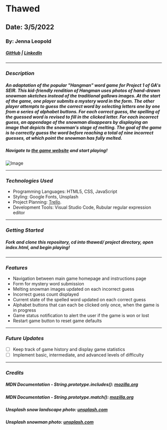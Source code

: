 # Thawed

## Date: 3/5/2022

### By: Jenna Leopold

##### [GitHub](https://github.com/Jenna424) | [LinkedIn](https://www.linkedin.com/in/jenna-leopold-136294127)

---

### **_Description_**

##### An adaptation of the popular "Hangman" word game for Project 1 of GA's SEIR. This kid-friendly rendition of Hangman uses photos of hand-drawn snowman sketches instead of the traditional gallows images. At the start of the game, one player submits a mystery word in the form. The other player attempts to guess the correct word by selecting letters one by one from a series of alphabet buttons. For each correct guess, the spelling of the guessed word is revised to fill in the clicked letter. For each incorrect guess, an appendage of the snowman disappears by displaying an image that depicts the snowman's stage of melting. The goal of the game is to correctly guess the word before reaching a total of nine incorrect guesses, at which point the snowman has fully melted.

##### Navigate to [the game website](https://thawed.surge.sh/) and start playing!

![Image](https://images.unsplash.com/photo-1609242785289-a53f498a8a8d?ixlib=rb-1.2.1&ixid=MnwxMjA3fDB8MHxwaG90by1wYWdlfHx8fGVufDB8fHx8&auto=format&fit=crop&w=1470&q=80)

---

### **_Technologies Used_**

- Programming Languages: HTML5, CSS, JavaScript
- Styling: Google Fonts, Unsplash
- Project Planning: [Trello](https://trello.com/b/fQa8dzCh/p1-trello-for-hangman-adaptation).
- Development Tools: Visual Studio Code, Rubular regular expression editor

---

### **_Getting Started_**

##### Fork and clone this repository, cd into thawed/ project directory, open index.html, and begin playing!

---

### **_Features_**

- Navigation between main game homepage and instructions page
- Form for mystery word submission
- Melting snowman images updated on each incorrect guess
- Incorrect guess count displayed
- Current state of the spelled word updated on each correct guess
- Alphabet buttons that can each be clicked only once, when the game is in progress
- Game status notification to alert the user if the game is won or lost
- Restart game button to reset game defaults

---

### **_Future Updates_**

- [ ] Keep track of game history and display game statistics
- [ ] Implement basic, intermediate, and advanced levels of difficulty

---

### **_Credits_**

##### **MDN Documentation - String.prototype.includes():** [mozilla.org](https://developer.mozilla.org/en-US/docs/Web/JavaScript/Reference/Global_Objects/String/includes)

##### **MDN Documentation - String.prototype.match():** [mozilla.org](https://developer.mozilla.org/en-US/docs/Web/JavaScript/Reference/Global_Objects/String/match)

##### **Unsplash snow landscape photo:** [unsplash.com](https://images.unsplash.com/photo-1476108621677-3c620901b5e7?ixlib=rb-1.2.1&ixid=MnwxMjA3fDB8MHxwaG90by1wYWdlfHx8fGVufDB8fHx8&auto=format&fit=crop&w=2874&q=80)

##### **Unsplash snowman photo:** [unsplash.com](https://images.unsplash.com/photo-1609242785289-a53f498a8a8d?ixlib=rb-1.2.1&ixid=MnwxMjA3fDB8MHxwaG90by1wYWdlfHx8fGVufDB8fHx8&auto=format&fit=crop&w=1470&q=80)
